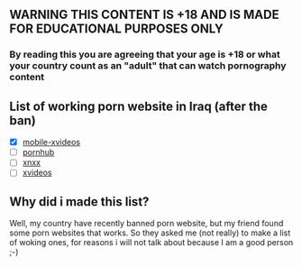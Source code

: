 ## WARNING THIS CONTENT IS +18 AND IS MADE FOR EDUCATIONAL PURPOSES ONLY
### By reading this you are agreeing that your age is +18 or what your country count as an "adult" that can watch pornography content

## List of working porn website in Iraq (after the ban)
- [X] [mobile-xvideos](https://mobile-xvideos.com)<br/>
- [ ] [pornhub](https://pornhub.com)<br/>
- [ ] [xnxx](https://xnxx.com)<br/>
- [ ] [xvideos](https://xvideos.com)<br/>

## Why did i made this list?
Well, my country have recently banned porn website,
but my friend found some porn websites that works.
So they asked me (not really) to make a list of woking ones,
for reasons i will not talk about because I am a good person ;-)

